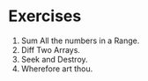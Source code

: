 # Exercises

1. Sum All the numbers in a Range.
2. Diff Two Arrays.
3. Seek and Destroy.
4. Wherefore art thou.
